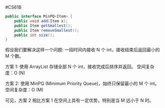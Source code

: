 #CS61B 
```java
public interface MinPQ<Item> {
	public void add(Item x);
	public Item getSmallest();
	public Item removeSmallest();
	public int size();
}
```

假设我们要解决这样一个问题:
一段时间内接收 N 个 int，接收结束后返回最小的 M 个数。

方案 1:
使用 ArrayList 存储全部 N 个 int，接收完成后排序并返回。
空间复杂度：O (N)

方案 2:
使用 MinPQ (Minimum Priority Queue)，始终只保留最小的 M 个 int。
空间复杂度：O (M)

可见，方案 2 相比方案 1 在空间上具有一定优势，特别是当 M 远小于 N 时。